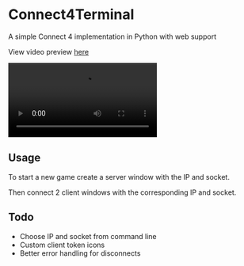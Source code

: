 # Connect4Terminal
A simple Connect 4 implementation in Python with web support

View video preview [here](https://giant.gfycat.com/PortlyCraftyDairycow.webm)

![Video Preview](https://giant.gfycat.com/PortlyCraftyDairycow.webm)

## Usage
To start a new game create a server window with the IP and socket.

Then connect 2 client windows with the corresponding IP and socket.

## Todo
- Choose IP and socket from command line
- Custom client token icons
- Better error handling for disconnects